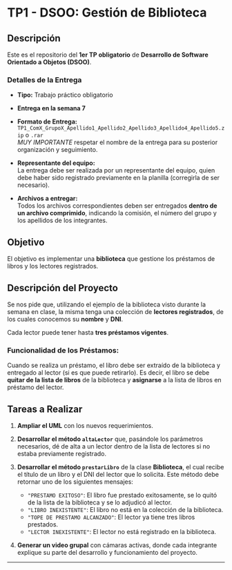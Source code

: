 # TP1 - DSOO: Gestión de Biblioteca

## Descripción

Este es el repositorio del **1er TP obligatorio** de **Desarrollo de Software Orientado a Objetos (DSOO)**.

### Detalles de la Entrega

- **Tipo:** Trabajo práctico obligatorio  
- **Entrega en la semana 7**
- **Formato de Entrega:**  
  `TP1_ComX_GrupoX_Apellido1_Apellido2_Apellido3_Apellido4_Apellido5.zip` o `.rar`  
  *MUY IMPORTANTE* respetar el nombre de la entrega para su posterior organización y seguimiento.

- **Representante del equipo:**  
  La entrega debe ser realizada por un representante del equipo, quien debe haber sido registrado previamente en la planilla (corregirla de ser necesario).

- **Archivos a entregar:**  
  Todos los archivos correspondientes deben ser entregados **dentro de un archivo comprimido**, indicando la comisión, el número del grupo y los apellidos de los integrantes.

## Objetivo

El objetivo es implementar una **biblioteca** que gestione los préstamos de libros y los lectores registrados.

## Descripción del Proyecto

Se nos pide que, utilizando el ejemplo de la biblioteca visto durante la semana en clase, la misma tenga una colección de **lectores registrados**, de los cuales conocemos su **nombre** y **DNI**.

Cada lector puede tener hasta **tres préstamos vigentes**.

### Funcionalidad de los Préstamos:

Cuando se realiza un préstamo, el libro debe ser extraído de la biblioteca y entregado al lector (si es que puede retirarlo). Es decir, el libro se debe **quitar de la lista de libros** de la biblioteca y **asignarse** a la lista de libros en préstamo del lector.

## Tareas a Realizar

1. **Ampliar el UML** con los nuevos requerimientos.
2. **Desarrollar el método `altaLector`** que, pasándole los parámetros necesarios, dé de alta a un lector dentro de la lista de lectores si no estaba previamente registrado.
3. **Desarrollar el método `prestarLibro`** de la clase **Biblioteca**, el cual recibe el título de un libro y el DNI del lector que lo solicita. Este método debe retornar uno de los siguientes mensajes:
   - `"PRESTAMO EXITOSO"`: El libro fue prestado exitosamente, se lo quitó de la lista de la biblioteca y se lo adjudicó al lector.
   - `"LIBRO INEXISTENTE"`: El libro no está en la colección de la biblioteca.
   - `"TOPE DE PRESTAMO ALCANZADO"`: El lector ya tiene tres libros prestados.
   - `"LECTOR INEXISTENTE"`: El lector no está registrado en la biblioteca.

4. **Generar un video grupal** con cámaras activas, donde cada integrante explique su parte del desarrollo y funcionamiento del proyecto.

---
